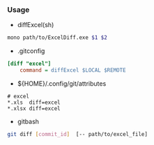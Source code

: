 ### Usage

* diffExcel(sh)
```bash
mono path/to/ExcelDiff.exe $1 $2
```

* .gitconfig
```ini
[diff "excel"]
	command = diffExcel $LOCAL $REMOTE
```

* ${HOME}/.config/git/attributes
```
# excel
*.xls  diff=excel
*.xlsx diff=excel
```

* gitbash
```bash
git diff [commit_id]  [-- path/to/excel_file]
```
